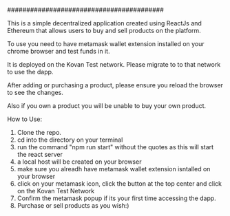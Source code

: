 #########################################

This is a simple decentralized application created using ReactJs and Ethereum that allows users to buy and sell products on the platform.

To use you need to have metamask wallet extension installed on your chrome browser and test funds in it.

It is deployed on the Kovan Test network. Please migrate to to that network to use the dapp.


After adding or purchasing a product, please ensure you reload the browser to see the changes.

Also if you own a product you will be unable to buy your own product.

How to Use:

1. Clone the repo.
2. cd into the directory on your terminal
3. run the command "npm run start" without the quotes as this will start the react server
4. a local host will be created on your browser
5. make sure you alreadh have metamask wallet extension isntalled on your browser
6. click on your metamask icon, click the button at the top center and click on the Kovan Test Network
7. Confirm the metamask popup if its your first time accessing the dapp.
8. Purchase or sell products as you wish:)
